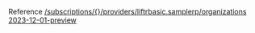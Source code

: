 Reference [/subscriptions/{}/providers/liftrbasic.samplerp/organizations 2023-12-01-preview](/Resources/mgmt-plane/L3N1YnNjcmlwdGlvbnMve30vcHJvdmlkZXJzL2xpZnRyYmFzaWMuc2FtcGxlcnAvb3JnYW5pemF0aW9ucw==/2023-12-01-preview.xml)
